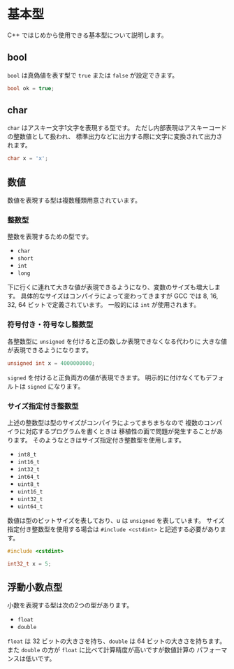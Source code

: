 # 基本型

C++ ではじめから使用できる基本型について説明します。

## bool

`bool` は真偽値を表す型で `true` または `false` が設定できます。

```cpp
bool ok = true;
```

## char

`char` はアスキー文字1文字を表現する型です。
ただし内部表現はアスキーコードの整数値として扱われ、
標準出力などに出力する際に文字に変換されて出力されます。

```cpp
char x = 'x';
```

## 数値

数値を表現する型は複数種類用意されています。

### 整数型

整数を表現するための型です。

* `char`
* `short`
* `int`
* `long`

下に行くに連れて大きな値が表現できるようになり、変数のサイズも増大します。
具体的なサイズはコンパイラによって変わってきますが
GCC では 8, 16, 32, 64 ビットで定義されています。
一般的には `int` が使用されます。

### 符号付き・符号なし整数型

各整数型に `unsigned` を付けると正の数しか表現できなくなる代わりに
大きな値が表現できるようになります。

```cpp
unsigned int x = 4000000000;
```

`signed` を付けると正負両方の値が表現できます。
明示的に付けなくてもデフォルトは `signed` になります。

### サイズ指定付き整数型

上述の整数型は型のサイズがコンパイラによってまちまちなので
複数のコンパイラに対応するプログラムを書くときは
移植性の面で問題が発生することがあります。
そのようなときはサイズ指定付き整数型を使用します。

* `int8_t`
* `int16_t`
* `int32_t`
* `int64_t`
* `uint8_t`
* `uint16_t`
* `uint32_t`
* `uint64_t`

数値は型のビットサイズを表しており、u は `unsigned` を表しています。
サイズ指定付き整数型を使用する場合は `#include <cstdint>` と記述する必要があります。

```cpp
#include <cstdint>

int32_t x = 5;
```

## 浮動小数点型

小数を表現する型は次の2つの型があります。

* `float`
* `double`

`float` は 32 ビットの大きさを持ち、`double` は 64 ビットの大きさを持ちます。
また `double` の方が `float` に比べて計算精度が高いですが数値計算の
パフォーマンスは低いです。
